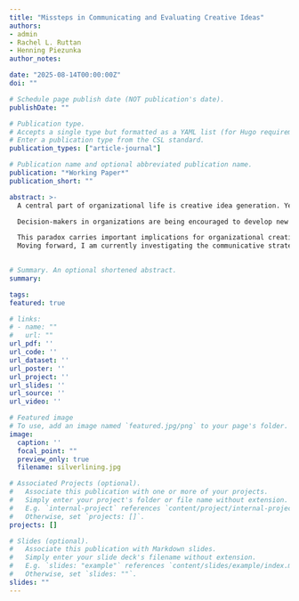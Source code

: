 ```yaml
---
title: "Missteps in Communicating and Evaluating Creative Ideas"
authors:
- admin
- Rachel L. Ruttan
- Henning Piezunka
author_notes:

date: "2025-08-14T00:00:00Z"
doi: ""

# Schedule page publish date (NOT publication's date).
publishDate: ""

# Publication type.
# Accepts a single type but formatted as a YAML list (for Hugo requirements).
# Enter a publication type from the CSL standard.
publication_types: ["article-journal"]

# Publication name and optional abbreviated publication name.
publication: "*Working Paper*"
publication_short: ""

abstract: >-
  A central part of organizational life is creative idea generation. Yet, voicing creative ideas represents another type of vulnerable organizational communication, as employees risk rejection and navigate uncertainty about whether their suggestions will be valued or dismissed. In a new line of research, I am proposing a ‘simplicity paradox,’ whereby decision-makers prefer simple solutions yet paradoxically undervalue the individuals who propose them, favoring instead those who suggest complexity.

  Decision-makers in organizations are being encouraged to develop new and improved ways of doing things by simplifying processes (Anderson et al., 2014); for instance, “Invent and Simplify” is one of Amazon’s leadership principles (https://www.aboutamazon.com/about-us/leadership-principles). But choosing simplicity can be complex: When it comes to making improvements, people tend to search for additive, rather than subtractive transformations, thereby complicating matters further (Adams et al., 2021). In my ongoing research (along with Rachel Ruttan and Henning Piezunka), I introduce and empirically investigate an overlooked challenge for organizations hoping to reduce the friction in their organizations. Drawing from the literature on the hindsight bias (Fischhoff, 1975), I argue that, although cultivating simplicity can be complex, decision-makers prefer, yet undervalue, simple solutions because they seem predictable and inevitable in hindsight. 

  This paradox carries important implications for organizational creativity and innovation. Organizations frequently seek straightforward ways to reduce inefficiencies and improve processes; however, if the simplicity paradox persists, it may unintentionally incentivize unnecessary complexity and discourage employees from offering clear, elegant solutions. Preliminary findings from three laboratory experiments support the notion that simple solutions are perceived to be more effective and likely to be selected. At the same time, those who suggest simple solutions are rated as less competent – and given less of a monetary reward – compared to those who suggest complex solutions.  
  Moving forward, I am currently investigating the communicative strategies that problem-solvers employ when expressing a simple solution to examine if different ways of communicating simplicity (e.g., highlighting effort), moderate the extent to which decision-makers give credit, recognition, and value to those who suggest simplicity. 
  

# Summary. An optional shortened abstract.
summary: 

tags:
featured: true

# links:
# - name: ""
#   url: ""
url_pdf: ''
url_code: ''
url_dataset: ''
url_poster: ''
url_project: ''
url_slides: ''
url_source: ''
url_video: ''

# Featured image
# To use, add an image named `featured.jpg/png` to your page's folder. 
image:
  caption: ''
  focal_point: ""
  preview_only: true
  filename: silverlining.jpg 

# Associated Projects (optional).
#   Associate this publication with one or more of your projects.
#   Simply enter your project's folder or file name without extension.
#   E.g. `internal-project` references `content/project/internal-project/index.md`.
#   Otherwise, set `projects: []`.
projects: []

# Slides (optional).
#   Associate this publication with Markdown slides.
#   Simply enter your slide deck's filename without extension.
#   E.g. `slides: "example"` references `content/slides/example/index.md`.
#   Otherwise, set `slides: ""`.
slides: ""
---
```

